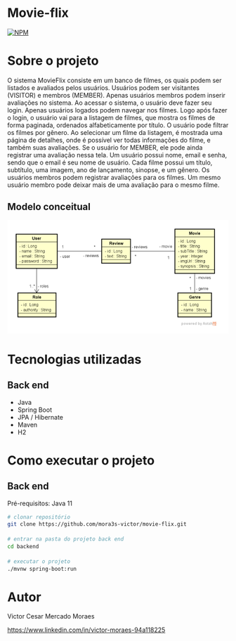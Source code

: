 # Movie-flix
[![NPM](https://img.shields.io/npm/l/react)](https://github.com/mora3s-victor/movie-flix/blob/master/LICENSE) 

# Sobre o projeto
O sistema MovieFlix consiste em um banco de filmes, os quais podem ser listados e avaliados pelos usuários. Usuários podem ser visitantes (VISITOR) e membros (MEMBER). Apenas usuários membros podem inserir avaliações no sistema.
Ao acessar o sistema, o usuário deve fazer seu login. Apenas usuários logados podem navegar nos filmes. Logo após fazer o login, o usuário vai para a listagem de filmes, que mostra os filmes de forma paginada, ordenados alfabeticamente por título. O usuário pode filtrar os filmes por gênero.
Ao selecionar um filme da listagem, é mostrada uma página de detalhes, onde é possível ver todas informações do filme, e também suas avaliações. Se o usuário for MEMBER, ele pode ainda registrar uma avaliação nessa tela.
Um usuário possui nome, email e senha, sendo que o email é seu nome de usuário. Cada filme possui um título, subtítulo, uma imagem, ano de lançamento, sinopse, e um gênero. Os usuários membros podem registrar avaliações para os filmes. Um mesmo usuário membro pode deixar mais de uma avaliação para o mesmo filme.


## Modelo conceitual
![Modelo Conceitual](https://github.com/mora3s-victor/assets/blob/master/img/movie-flix/movie-flix.png)

# Tecnologias utilizadas
## Back end
- Java
- Spring Boot
- JPA / Hibernate
- Maven
- H2

# Como executar o projeto

## Back end
Pré-requisitos: Java 11

```bash
# clonar repositório
git clone https://github.com/mora3s-victor/movie-flix.git

# entrar na pasta do projeto back end
cd backend

# executar o projeto
./mvnw spring-boot:run
```

# Autor

Victor Cesar Mercado Moraes

https://www.linkedin.com/in/victor-moraes-94a118225
